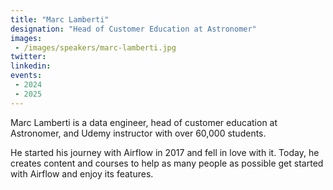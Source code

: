 ```yaml
---
title: "Marc Lamberti"
designation: "Head of Customer Education at Astronomer"
images:
 - /images/speakers/marc-lamberti.jpg
twitter: 
linkedin: 
events:
 - 2024
 - 2025
---
```


Marc Lamberti is a data engineer, head of customer education at Astronomer, and Udemy instructor with over 60,000 students.

He started his journey with Airflow in 2017 and fell in love with it. Today, he creates content and courses to help as many people as possible get started with Airflow and enjoy its features.